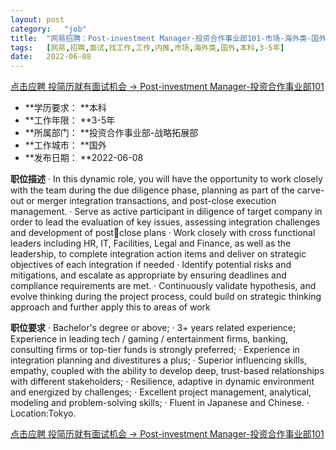 ```yaml
---
layout:	post
category:	"job"
title:	"网易招聘：Post-investment Manager-投资合作事业部101-市场-海外类-国外本科3-5年"
tags:	[网易,招聘,面试,找工作,工作,内推,市场,海外类,国外,本科,3-5年]
date:	2022-06-08
---
```


[点击应聘 投简历就有面试机会 -> Post-investment Manager-投资合作事业部101](http://mobile.bole.netease.com/bole/boleDetail?id=37932&employeeId=346f03c3cda5f04c&key=all)



- **学历要求： **本科
- **工作年限： **3-5年
- **所属部门： **投资合作事业部-战略拓展部
- **工作城市： **国外
- **发布日期： **2022-06-08



**职位描述**
· In this dynamic role, you will have the opportunity to work closely with the team 
during the due diligence phase, planning as part of the carve-out or merger 
integration transactions, and post-close execution management. 
· Serve as active participant in diligence of target company in order to lead the 
evaluation of key issues, assessing integration challenges and development of postclose plans 
· Work closely with cross functional leaders including HR, IT, Facilities, Legal and 
Finance, as well as the leadership, to complete integration action items and deliver 
on strategic objectives of each integration if needed 
· Identify potential risks and mitigations, and escalate as appropriate by ensuring 
deadlines and compliance requirements are met. 
· Continuously validate hypothesis, and evolve thinking during the project process, 
could build on strategic thinking approach and further apply this to areas of work



**职位要求**
· Bachelor's degree or above; 
· 3+ years related experience; Experience in leading tech / gaming / entertainment 
firms, banking, consulting firms or top-tier funds is strongly preferred; 
· Experience in integration planning and divestitures a plus; 
· Superior influencing skills, empathy, coupled with the ability to develop deep, 
trust-based relationships with different stakeholders; 
· Resilience, adaptive in dynamic environment and energized by challenges; 
· Excellent project management, analytical, modeling and problem-solving skills; 
· Fluent in Japanese and Chinese.
· Location:Tokyo.



[点击应聘 投简历就有面试机会 -> Post-investment Manager-投资合作事业部101](http://mobile.bole.netease.com/bole/boleDetail?id=37932&employeeId=346f03c3cda5f04c&key=all)